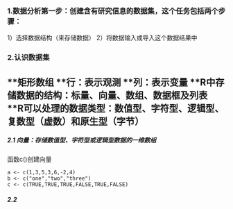 ### 1.数据分析第一步：创建含有研究信息的数据集，这个任务包括两个步骤：
  1）选择数据结构（来存储数据）
  2）将数据输入或导入这个数据结果中
 
### 2.认识数据集
 **矩形数组
 **行：表示观测
 **列：表示变量
 **R中存储数据的结构：标量、向量、数组、数据框及列表
 **R可以处理的数据类型：数值型、字符型、逻辑型、复数型（虚数）和原生型（字节）
---------------------------------------------------------------------------------------
##### 2.1 向量：存储数值型、字符型或逻辑型数据的一维数组
  
  函数c()创建向量
  
    a <- c(1,3,5,3,6,-2,4)
    b <- c("one","two","three")
    c <- c(TRUE,TRUE,TRUE,FALSE,TRUE,FALSE)
  
##### 2.2
